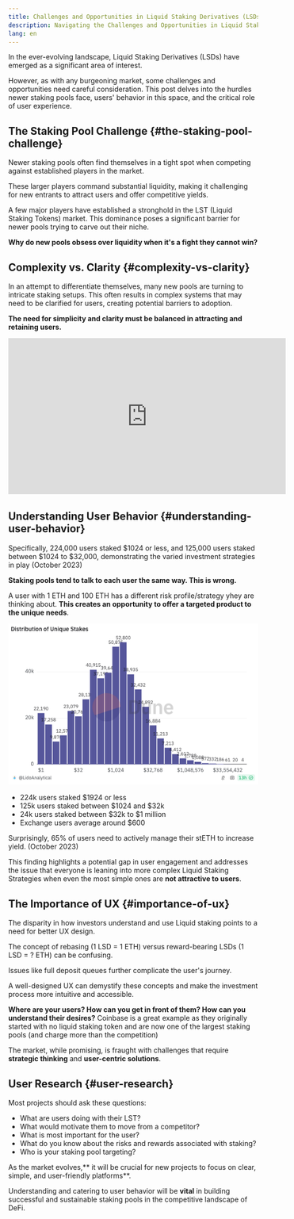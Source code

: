 ```yaml
---
title: Challenges and Opportunities in Liquid Staking Derivatives (LSDs)
description: Navigating the Challenges and Opportunities in Liquid Staking Derivatives (LSDs) from a Web3 UX Design Perspective
lang: en
---
```


In the ever-evolving landscape, Liquid Staking Derivatives (LSDs) have emerged as a significant area of interest.

However, as with any burgeoning market, some challenges and opportunities need careful consideration. This post delves into the hurdles newer staking pools face, users' behavior in this space, and the critical role of user experience.

## The Staking Pool Challenge  {#the-staking-pool-challenge}
Newer staking pools often find themselves in a tight spot when competing against established players in the market. 

These larger players command substantial liquidity, making it challenging for new entrants to attract users and offer competitive yields.

A few major players have established a stronghold in the LST (Liquid Staking Tokens) market. This dominance poses a significant barrier for newer pools trying to carve out their niche.

**Why do new pools obsess over liquidity when it's a fight they cannot win?**

## Complexity vs. Clarity  {#complexity-vs-clarity}
In an attempt to differentiate themselves, many new pools are turning to intricate staking setups. 
This often results in complex systems that may need to be clarified for users, creating potential barriers to adoption. 

**The need for simplicity and clarity must be balanced in attracting and retaining users.**

<iframe width="560" height="315" src="https://www.youtube.com/embed/1xw3CL_YxuY?si=InGDNhRcK1PcyQWC" title="YouTube video player" frameborder="0" allow="accelerometer; autoplay; clipboard-write; encrypted-media; gyroscope; picture-in-picture; web-share" referrerpolicy="strict-origin-when-cross-origin" allowfullscreen></iframe>

## Understanding User Behavior  {#understanding-user-behavior}

Specifically, 224,000 users staked $1024 or less, and 125,000 users staked between $1024 to $32,000, demonstrating the varied investment strategies in play (October 2023)

**Staking pools tend to talk to each user the same way. This is wrong.**

A user with 1 ETH and 100 ETH has a different risk profile/strategy yhey are thinking about. **This creates an opportunity to offer a targeted product to the unique needs**.

![Example of strategies](./2.png)

- 224k users staked $1924 or less
- 125k users staked between $1024 and $32k
- 24k users staked between $32k to $1 million
- Exchange users average around $600 

Surprisingly, 65% of users need to actively manage their stETH to increase yield. (October 2023)

This finding highlights a potential gap in user engagement and addresses the issue that everyone is leaning into more complex Liquid Staking Strategies when even the most simple ones are **not attractive to users**.

## The Importance of UX  {#importance-of-ux}
The disparity in how investors understand and use Liquid staking points to a need for better UX design. 

The concept of rebasing (1 LSD = 1 ETH) versus reward-bearing LSDs (1 LSD = ? ETH) can be confusing.

Issues like full deposit queues further complicate the user's journey. 

A well-designed UX can demystify these concepts and make the investment process more intuitive and accessible.

**Where are your users? How can you get in front of them? How can you understand their desires?**
Coinbase is a great example as they originally started with no liquid staking token and are now one of the largest staking pools (and charge more than the competition)

The market, while promising, is fraught with challenges that require **strategic thinking** and **user-centric solutions**. 

## User Research  {#user-research}

Most projects should ask these questions:

- What are users doing with their LST?
- What would motivate them to move from a competitor?
- What is most important for the user?
- What do you know about the risks and rewards associated with staking?
- Who is your staking pool targeting?

As the market evolves,** it will be crucial for new projects to focus on clear, simple, and user-friendly platforms**.

Understanding and catering to user behavior will be **vital** in building successful and sustainable staking pools in the competitive landscape of DeFi.

